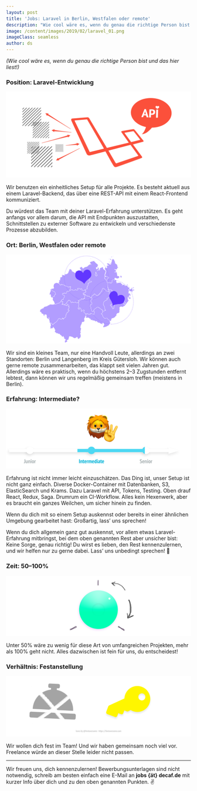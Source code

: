 ```yaml
---
layout: post
title: 'Jobs: Laravel in Berlin, Westfalen oder remote'
description: "Wie cool wäre es, wenn du genau die richtige Person bist und das hier liest!"
image: /content/images/2019/02/laravel_01.png
imageClass: seamless
author: ds
---
```


_(Wie cool wäre es, wenn du genau die richtige Person bist und das hier liest!)_

### Position: Laravel-Entwicklung

<img class="seamless" src="/content/images/2019/02/laravel_01.png" alt="Laravel & API & externe Dienste">

Wir benutzen ein einheitliches Setup für alle Projekte. Es besteht aktuell aus einem Laravel-Backend, das über eine REST-API mit einem React-Frontend kommuniziert.

Du würdest das Team mit deiner Laravel-Erfahrung unterstützen. Es geht anfangs vor allem darum, die API mit Endpunkten auszustatten, Schnittstellen zu externer Software zu entwickeln und verschiedenste Prozesse abzubilden.

### Ort: Berlin, Westfalen oder remote

<img class="seamless" src="/content/images/2019/02/laravel_02.png" alt="Westfalen, Berlin, 2 bis 3 Zugstunden so what!">

Wir sind ein kleines Team, nur eine Handvoll Leute, allerdings an zwei Standorten: Berlin und Langenberg im Kreis Gütersloh. Wir können auch gerne remote zusammenarbeiten, das klappt seit vielen Jahren gut. Allerdings wäre es praktisch, wenn du höchstens 2–3 Zugstunden entfernt lebtest, dann können wir uns regelmäßig gemeinsam treffen (meistens in Berlin).

### Erfahrung: Intermediate?

<img class="seamless" src="/content/images/2019/02/laravel_03.png" alt="Intermediate?">

Erfahrung ist nicht immer leicht einzuschätzen. Das Ding ist, unser Setup ist nicht ganz einfach. Diverse Docker-Container mit Datenbanken, S3, ElasticSearch und Krams. Dazu Laravel mit API, Tokens, Testing. Oben drauf React, Redux, Saga. Drumrum ein CI-Workflow. Alles kein Hexenwerk, aber es braucht ein ganzes Weilchen, um sicher hinein zu finden.

Wenn du dich mit so einem Setup auskennst oder bereits in einer ähnlichen Umgebung gearbeitet hast: Großartig, lass’ uns sprechen!

Wenn du dich allgemein ganz gut auskennst, vor allem etwas Laravel-Erfahrung mitbringst, bei dem oben genannten Rest aber unsicher bist: Keine Sorge, genau richtig! Du wirst es lieben, den Rest kennenzulernen, und wir helfen nur zu gerne dabei. Lass’ uns unbedingt sprechen! 🤙

### Zeit: 50–100%

<img class="seamless" src="/content/images/2019/02/laravel_04.png" alt="50–100%">

Unter 50% wäre zu wenig für diese Art von umfangreichen Projekten, mehr als 100% geht nicht. Alles dazwischen ist fein für uns, du entscheidest!

### Verhältnis: Festanstellung

<img class="seamless" src="/content/images/2019/02/laravel_05.png" alt="Festanstellung">

Wir wollen dich fest im Team! Und wir haben gemeinsam noch viel vor. Freelance würde an dieser Stelle leider nicht passen.

---

Wir freuen uns, dich kennenzulernen! Bewerbungsunterlagen sind nicht notwendig, schreib am besten einfach eine E-Mail an __jobs {ät} decaf.de__ mit kurzer Info über dich und zu den oben genannten Punkten. ✌️
